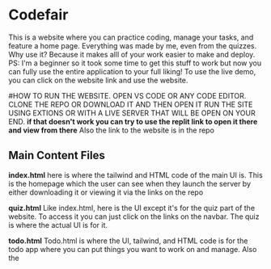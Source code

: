 
 
# Codefair



This is a website where you can practice coding, manage your tasks, and feature a home page. Everything was made by me, even from the quizzes. Why use it? Because it makes alll of your work easier to make and deploy. PS: I'm a beginner so it took some time to get this stuff to work but now you can fully use the entire application to your full liking!
To use the live demo, you can click on the website link and use the website.

 #HOW TO RUN THE WEBSITE.
 OPEN VS CODE OR ANY CODE EDITOR.
 CLONE THE REPO OR DOWNLOAD IT AND THEN OPEN IT
 RUN THE SITE USING EXTIONS OR WITH A LIVE SERVER THAT WILL BE OPEN ON YOUR END.
 **if that doesn't work you can try to use the replit link to open it there and view from there**
Also the link to the website is in the repo
## Main Content Files
**index.html**
here is where the tailwind and HTML code of the main UI is. This is the homepage which the user can see when they launch the server by either downloading it or viewing it via the links on the repo

**quiz.html**
Like index.html, here is the UI except it's for the quiz part of the website. To access it you can just click on the links on the navbar. The quiz is where the actual UI is for it.

**todo.html**
Todo.html is where the UI, tailwind, and HTML code is for the todo app where you can put things you want to work on and manage. Also the <script> for it is inside todo.html

**quiz.js**
where the actual code for quiz.html is, and the logic for it.

**public/**
contains your images, music and everything that does not belong into pages/. You can also find the css file there that tailwindcss generates
![CodeFair](https://github.com/user-attachments/assets/24ca64fd-6179-4eea-85f7-4f24728071d7)
